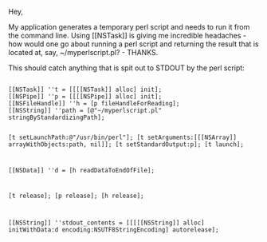 Hey,

My application generates a temporary perl script and needs to run it from the command line.  Using [[NSTask]] is giving me incredible headaches - how would one go about running a perl script and returning the result that is located at, say, ~/myperlscript.pl? - THANKS.

This should catch anything that is spit out to STDOUT by the perl script:

<code>
[[NSTask]] ''t = [[[[NSTask]] alloc] init];
[[NSPipe]] ''p = [[[[NSPipe]] alloc] init];
[[NSFileHandle]] ''h = [p fileHandleForReading];
[[NSString]] ''path = [@"~/myperlscript.pl" stringByStandardizingPath];

[t setLaunchPath:@"/usr/bin/perl"];
[t setArguments:[[[NSArray]] arrayWithObjects:path, nil]];
[t setStandardOutput:p];
[t launch];
	
[[NSData]] ''d = [h readDataToEndOfFile];
	
[t release];
[p release];
[h release];

[[NSString]] ''stdout_contents = [[[[[NSString]] alloc] initWithData:d encoding:NSUTF8StringEncoding] autorelease];
</code>